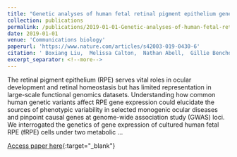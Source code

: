 ```yaml
---
title: "Genetic analyses of human fetal retinal pigment epithelium gene expression suggest ocular disease mechanisms"
collection: publications
permalink: /publications/2019-01-01-Genetic-analyses-of-human-fetal-retinal-pigment-epithelium-gene-expression-suggest-ocular-disease-mechanisms
date: 2019-01-01
venue: 'Communications biology'
paperurl: 'https://www.nature.com/articles/s42003-019-0430-6'
citation: ' Boxiang Liu,  Melissa Calton,  Nathan Abell,  Gillie Benchorin,  Michael Gloudemans,  Ming Chen,  Jane Hu,  Xin Li,  Brunilda Balliu,  Dean Bok et al.&quot;Genetic analyses of human fetal retinal pigment epithelium gene expression suggest ocular disease mechanisms.&quot; Communications biology, 2019.'
excerpt_separator: <!--more-->
---
```

<!--more-->
The retinal pigment epithelium (RPE) serves vital roles in ocular development and retinal homeostasis but has limited representation in large-scale functional genomics datasets. Understanding how common human genetic variants affect RPE gene expression could elucidate the sources of phenotypic variability in selected monogenic ocular diseases and pinpoint causal genes at genome-wide association study (GWAS) loci. We interrogated the genetics of gene expression of cultured human fetal RPE (fRPE) cells under two metabolic …

[Access paper here](https://www.nature.com/articles/s42003-019-0430-6){:target="_blank"}

